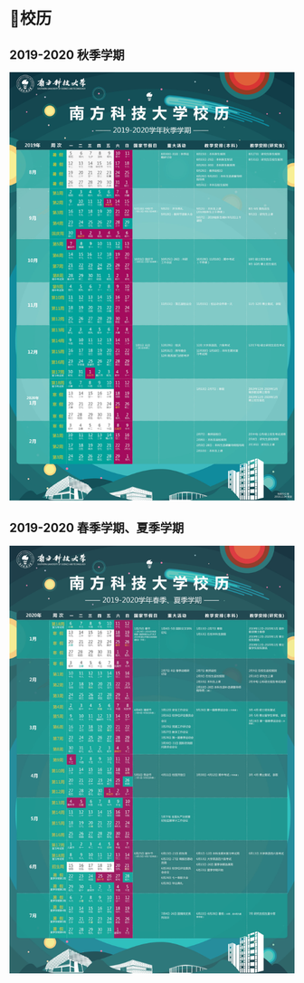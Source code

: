 # 📅校历
## 2019-2020 秋季学期

<img class="calender-camp" src="./pic/192001.jpg">

## 2019-2020 春季学期、夏季学期

<img class="calender-camp" src="./pic/192023.jpg">



<link href="https://cdn.bootcss.com/imageviewer/1.1.0/viewer.min.css" rel="stylesheet">

<script type="text/javascript">

    function init_viewer(){
        $.getScript("https://cdn.bootcss.com/imageviewer/1.1.0/viewer.min.js", function(){
            var $image = $('.calender-camp');

            $image.viewer({
            backdrop: true,
            rotatable: false,
            scalable: false,
            });
        });

    }

    document.addEventListener('DOMContentLoaded', init_viewer, false);

    $(document).ready(function(){
        init_viewer();
    });
